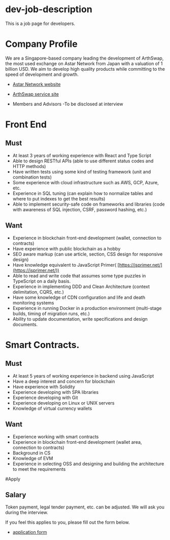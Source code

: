 # dev-job-description
This is a job page for developers.

# Company Profile

We are a Singapore-based company leading the development of ArthSwap, the most used exchange on Astar Network from Japan with a valuation of 1 billion USD.
We aim to develop high quality products while committing to the speed of development and growth.

- [Astar Network website](https://astar.network/)

- [ArthSwap service site](https://app.arthswap.org/#/swap)

- Members and Advisors
  -To be disclosed at interview

# Front End

## Must

- At least 3 years of working experience with React and Type Script
- Able to design RESTful APIs (able to use different status codes and HTTP methods)
- Have written tests using some kind of testing framework (unit and combination tests)
- Some experience with cloud infrastructure such as AWS, GCP, Azure, etc.
- Experience in SQL tuning (can explain how to normalize tables and where to put indexes to get the best results)
- Able to implement security-safe code on frameworks and libraries (code with awareness of SQL injection, CSRF, password hashing, etc.)

## Want

- Experience in blockchain front-end development (wallet, connection to contracts)
- Have experience with public blockchain as a hobby
- SEO aware markup (can use article, section, CSS design for responsive design)
- Have knowledge equivalent to JavaScript Primer( [https://jsprimer.net/](https://jsprimer.net/))
- Able to read and write code that assumes some type puzzles in TypeScript on a daily basis.
- Experience in implementing DDD and Clean Architecture (context delimitation, CQRS, etc.)
- Have some knowledge of CDN configuration and life and death monitoring systems
- Experience in running Docker in a production environment (multi-stage builds, timing of migration runs, etc.)
- Ability to update documentation, write specifications and design documents.

# Smart Contracts.

## Must

- At least 5 years of working experience in backend using JavaScript
- Have a deep interest and concern for blockchain
- Have experience with Solidity
- Experience developing with SPA libraries
- Experience developing with Git
- Experience developing on Linux or UNIX servers
- Knowledge of virtual currency wallets

## Want

- Experience working with smart contracts
- Experience in blockchain front-end development (wallet area, connection to contracts)
- Background in CS
- Knowledge of EVM
- Experience in selecting OSS and designing and building the architecture to meet the requirements

#Apply
## Salary
Token payment, legal tender payment, etc. can be adjusted. We will ask you during the interview.

If you feel this applies to you, please fill out the form below.

- [application form](https://4now5dv97qx.typeform.com/to/uzS1gZRf)
